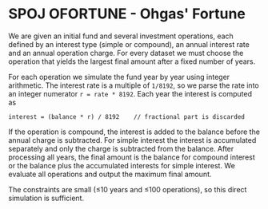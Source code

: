 # SPOJ OFORTUNE - Ohgas' Fortune

We are given an initial fund and several investment operations, each defined by
an interest type (simple or compound), an annual interest rate and an annual
operation charge.  For every dataset we must choose the operation that yields
the largest final amount after a fixed number of years.

For each operation we simulate the fund year by year using integer arithmetic.
The interest rate is a multiple of `1/8192`, so we parse the rate into an
integer numerator `r = rate * 8192`.  Each year the interest is computed as

```
interest = (balance * r) / 8192    // fractional part is discarded
```

If the operation is compound, the interest is added to the balance before the
annual charge is subtracted.  For simple interest the interest is accumulated
separately and only the charge is subtracted from the balance.  After processing
all years, the final amount is the balance for compound interest or the balance
plus the accumulated interests for simple interest.  We evaluate all operations
and output the maximum final amount.

The constraints are small (≤10 years and ≤100 operations), so this direct
simulation is sufficient.

